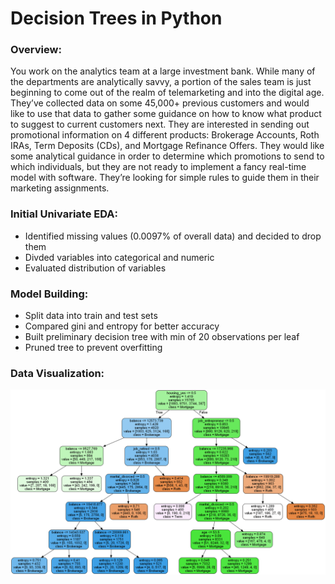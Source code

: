 # Decision Trees in Python

### Overview:
You work on the analytics team at a large investment bank. While many of the departments are analytically savvy, a portion of the sales team is just beginning to come out of the realm of telemarketing and into the digital age. They’ve collected data on some 45,000+ previous customers and would like to use that data to gather some guidance on how to know what product to suggest to current customers next. They are interested in sending out promotional information on 4 different products: Brokerage Accounts, Roth IRAs, Term Deposits (CDs), and Mortgage Refinance Offers. They would like some analytical guidance in order to determine which promotions to send to which individuals, but they are not ready to implement a fancy real-time model with software. They’re looking for simple rules to guide them in their marketing assignments.

### Initial Univariate EDA:
- Identified missing values (0.0097% of overall data) and decided to drop them 
- Divded variables into categorical and numeric
- Evaluated distribution of variables

### Model Building:
- Split data into train and test sets
- Compared gini and entropy for better accuracy
- Built preliminary decision tree with min of 20 observations per leaf
- Pruned tree to prevent overfitting

### Data Visualization:
<img src="images/decision tree.png" width=800>

